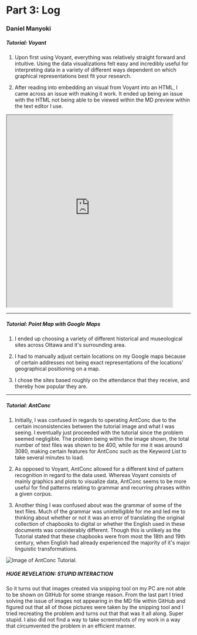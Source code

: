 #  Part 3: Log
### Daniel Manyoki

##### Tutorial: Voyant
1. Upon first using Voyant, everything was relatively straight forward and intuitive. Using the data visualizations felt easy and incredibly useful for interpreting data in a variety of different ways dependent on which graphical representations best fit your research.

2. After reading into embedding an visual from Voyant into an HTML, I came across an issue with making it work. It ended up being an issue with the HTML not being able to be viewed within the MD preview within the text editor I use.

<iframe style='width: 452px; height: 524px;' src='https://danbi-manyoker.github.io/test/ '> </iframe>

---

##### Tutorial: Point Map with Google Maps
1. I ended up choosing a variety of different historical and museological sites across Ottawa and it's surrounding area.

2. I had to manually adjust certain locations on my Google maps because of certain addresses not being exact representations of the locations' geographical positioning on a map.

3. I chose the sites based roughly on the attendance that they receive, and thereby how popular they are.
---

##### Tutorial: AntConc
1. Initially, I was confused in regards to operating AntConc due to the certain inconsistencies between the tutorial image and what I was seeing. I eventually just proceeded with the tutorial since the problem seemed negligible. The problem being within the image shown, the total number of text files was shown to be 400, while for me it was around 3080, making certain features for AntConc such as the Keyword List to take several minutes to load.


2. As opposed to Voyant, AntConc allowed for a different kind of pattern recognition in regard to the data used. Whereas Voyant consists of mainly graphics and plots to visualize data, AntConc seems to be more useful for find patterns relating to grammar and recurring phrases within a given corpus.

3. Another thing I was confused about was the grammar of some of the text files. Much of the grammar was unintelligible for me and led me to thinking about whether or not it was an error of translating the original collection of chapbooks to digital or whether the English used in these documents was considerably different. Though this is unlikely as the Tutorial stated that these chapbooks were from most the 18th and 19th century, when English had already experienced the majority of it's major linguistic transformations.

![Image of AntConc Tutorial.](AntConc.jpg)

##### HUGE REVELATION: STUPID INTERACTION
So it turns out that images created via snipping tool on my PC are not able to be shown on GitHub for some strange reason. From the last part I tried solving the issue of images not appearing in the MD file within GitHub and figured out that all of those pictures were taken by the snipping tool and I tried recreating the problem and turns out that that was it all along. Super stupid. I also did not find a way to take screenshots of my work in a way that circumvented the problem in an efficient manner.
